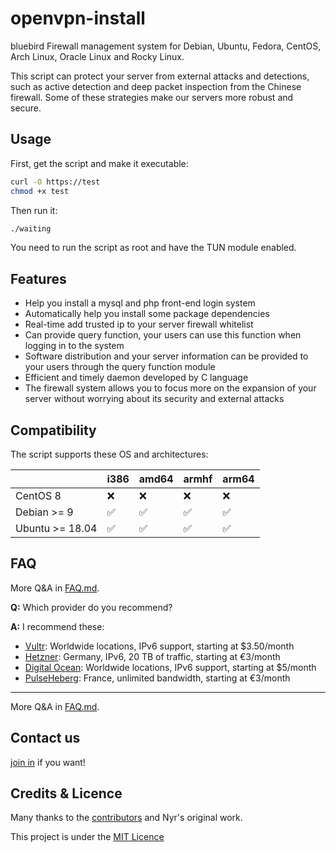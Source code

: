 # openvpn-install


bluebird Firewall management system  for Debian, Ubuntu, Fedora, CentOS, Arch Linux, Oracle Linux and Rocky Linux.

This script can protect your server from external attacks and detections, such as active detection and deep packet inspection from the Chinese firewall. Some of these strategies make our servers more robust and secure.



## Usage

First, get the script and make it executable:

```bash
curl -O https://test
chmod +x test
```

Then run it:

```sh
./waiting
```

You need to run the script as root and have the TUN module enabled.

## Features

- Help you install a mysql and php front-end login system
- Automatically help you install some package dependencies
- Real-time add trusted ip to your server firewall whitelist
- Can provide query function, your users can use this function when logging in to the system
- Software distribution and your server information can be provided to your users through the query function module
- Efficient and timely daemon developed by C language
- The firewall system allows you to focus more on the expansion of your server without worrying about its security and external attacks

## Compatibility

The script supports these OS and architectures:

|                 | i386 | amd64 | armhf | arm64 |
| --------------- | ---- | ----- | ----- | ----- |
| CentOS 8        | ❌   | ❌   | ❌    |  ❌  |
| Debian >= 9     | ✅   | ✅   | ✅    |  ✅  |
| Ubuntu >= 18.04 | ✅   | ✅   | ✅    |  ✅  |




## FAQ

More Q&A in [FAQ.md](FAQ.md).

**Q:** Which provider do you recommend?

**A:** I recommend these:

- [Vultr](https://www.vultr.com/?ref=8537055-6G): Worldwide locations, IPv6 support, starting at \$3.50/month
- [Hetzner](https://hetzner.cloud/?ref=ywtlvZsjgeDq): Germany, IPv6, 20 TB of traffic, starting at €3/month
- [Digital Ocean](https://goo.gl/qXrNLK): Worldwide locations, IPv6 support, starting at \$5/month
- [PulseHeberg](https://goo.gl/76yqW5): France, unlimited bandwidth, starting at €3/month

---

More Q&A in [FAQ.md](FAQ.md).


## Contact us 
[join in](https://t.me/joinchat/rZLolmQ_hSQyOWE1) if you want!



## Credits & Licence

Many thanks to the [contributors](https://github.com/Angristan/OpenVPN-install/graphs/contributors) and Nyr's original work.

This project is under the [MIT Licence](https://raw.githubusercontent.com/Angristan/openvpn-install/master/LICENSE)
